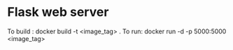 # Flask web server
To build : docker build -t <image_tag> .
To run: docker run -d -p 5000:5000 <image_tag>
